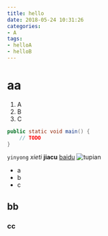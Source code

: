 ```yaml
---
title: hello
date: 2018-05-24 10:31:26
categories:
- A
tags:
- helloA
- helloB
---
```



# aa

1. A
2. B
3. C

```java
public static void main() {
	// TODO
}
```

`yinyong`
*xieti*
**jiacu**
[baidu](www.baidu.com)
![tupian](https://img-blog.csdn.net/20171206000734446?watermark/2/text/aHR0cDovL2Jsb2cuY3Nkbi5uZXQvWGlhSGVTaHVu/font/5a6L5L2T/fontsize/400/fill/I0JBQkFCMA==/dissolve/70/gravity/SouthEast)

* a
* b
* c

## bb

### cc
